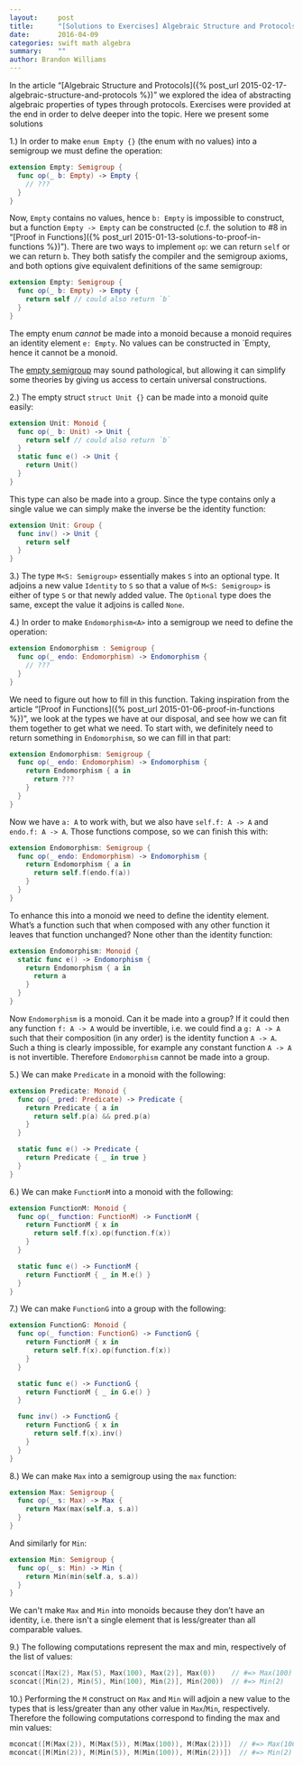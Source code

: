 ```yaml
---
layout:     post
title:      "[Solutions to Exercises] Algebraic Structure and Protocols"
date:       2016-04-09
categories: swift math algebra
summary:    ""
author: Brandon Williams
---
```


In the article “[Algebraic Structure and Protocols]({% post_url 2015-02-17-algebraic-structure-and-protocols %})” we explored the idea of abstracting algebraic properties of types through protocols. Exercises were provided at the end in order to delve deeper into the topic. Here we present some solutions

1.) In order to make `enum Empty {}` (the enum with no values) into a semigroup we must define the operation:

```swift
extension Empty: Semigroup {
  func op(_ b: Empty) -> Empty {
    // ???
  }
}
```

Now, `Empty` contains no values, hence `b: Empty` is impossible to construct, but a function `Empty -> Empty` can be constructed (c.f. the solution to #8 in “[Proof in Functions]({% post_url 2015-01-13-solutions-to-proof-in-functions %})”). There are two ways to implement `op`: we can return `self` or we can return `b`. They both satisfy the compiler and the semigroup axioms, and both options give equivalent definitions of the same semigroup:

```swift
extension Empty: Semigroup {
  func op(_ b: Empty) -> Empty {
    return self // could also return `b`
  }
}
```

The empty enum *cannot* be made into a monoid because a monoid requires an identity element `e: Empty`. No values can be constructed in `Empty, hence it cannot be a monoid.

The [empty semigroup](http://en.wikipedia.org/wiki/Empty_semigroup) may sound pathological, but allowing it can simplify some theories by giving us access to certain universal constructions.

2.) The empty struct `struct Unit {}` can be made into a monoid quite easily:

```swift
extension Unit: Monoid {
  func op(_ b: Unit) -> Unit {
    return self // could also return `b`
  }
  static func e() -> Unit {
    return Unit()
  }
}
```

This type can also be made into a group. Since the type contains only a single value we can simply make the inverse be the identity function:

```swift
extension Unit: Group {
  func inv() -> Unit {
    return self
  }
}
```

3.) The type `M<S: Semigroup>` essentially makes `S` into an optional type. It adjoins a new value `Identity` to `S` so that a value of `M<S: Semigroup>` is either of type `S` or that newly added value. The `Optional` type does the same, except the value it adjoins is called `None`.

4.) In order to make `Endomorphism<A>` into a semigroup we need to define the operation:

```swift
extension Endomorphism : Semigroup {
  func op(_ endo: Endomorphism) -> Endomorphism {
    // ???
  }
}
```

We need to figure out how to fill in this function. Taking inspiration from the article “[Proof in Functions]({% post_url 2015-01-06-proof-in-functions %})”, we look at the types we have at our disposal, and see how we can fit them together to get what we need. To start with, we definitely need to return something in `Endomorphism`, so we can fill in that part:

```swift
extension Endomorphism: Semigroup {
  func op(_ endo: Endomorphism) -> Endomorphism {
    return Endomorphism { a in
      return ???
    }
  }
}
```

Now we have `a: A` to work with, but we also have `self.f: A -> A` and `endo.f: A -> A`. Those functions compose, so we can finish this with:

```swift
extension Endomorphism: Semigroup {
  func op(_ endo: Endomorphism) -> Endomorphism {
    return Endomorphism { a in
      return self.f(endo.f(a))
    }
  }
}
```

To enhance this into a monoid we need to define the identity element. What’s a function such that when composed with any other function it leaves that function unchanged? None other than the identity function:

```swift
extension Endomorphism: Monoid {
  static func e() -> Endomorphism {
    return Endomorphism { a in
      return a
    }
  }
}
```

Now `Endomorphism` is a monoid. Can it be made into a group? If it could then any function `f: A -> A` would be invertible, i.e. we could find a `g: A -> A` such that their composition (in any order) is the identity function `A -> A`. Such a thing is clearly impossible, for example any constant function `A -> A` is not invertible. Therefore `Endomorphism` cannot be made into a group.

5.) We can make `Predicate` in a monoid with the following:

```swift
extension Predicate: Monoid {
  func op(_ pred: Predicate) -> Predicate {
    return Predicate { a in
      return self.p(a) && pred.p(a)
    }
  }

  static func e() -> Predicate {
    return Predicate { _ in true }
  }
}
```

6.) We can make `FunctionM` into a monoid with the following:

```swift
extension FunctionM: Monoid {
  func op(_ function: FunctionM) -> FunctionM {
    return FunctionM { x in
      return self.f(x).op(function.f(x))
    }
  }

  static func e() -> FunctionM {
    return FunctionM { _ in M.e() }
  }
}
```

7.) We can make `FunctionG` into a group with the following:

```swift
extension FunctionG: Monoid {
  func op(_ function: FunctionG) -> FunctionG {
    return FunctionM { x in
      return self.f(x).op(function.f(x))
    }
  }

  static func e() -> FunctionG {
    return FunctionM { _ in G.e() }
  }

  func inv() -> FunctionG {
    return FunctionG { x in
      return self.f(x).inv()
    }
  }
}
```

8.) We can make `Max` into a semigroup using the `max` function:

```swift
extension Max: Semigroup {
  func op(_ s: Max) -> Max {
    return Max(max(self.a, s.a))
  }
}
```

And similarly for `Min`:

```swift
extension Min: Semigroup {
  func op(_ s: Min) -> Min {
    return Min(min(self.a, s.a))
  }
}
```

We can't make `Max` and `Min` into monoids because they don’t have an identity, i.e. there isn't a single element that is less/greater than all comparable values.

9.) The following computations represent the max and min, respectively of the list of values:

```swift
sconcat([Max(2), Max(5), Max(100), Max(2)], Max(0))    // #=> Max(100)
sconcat([Min(2), Min(5), Min(100), Min(2)], Min(200))  // #=> Min(2)
```

10.) Performing the `M` construct on `Max` and `Min` will adjoin a new value to the types that is less/greater than any other value in `Max`/`Min`, respectively. Therefore the following computations correspond to finding the max and min values:

```swift
mconcat([M(Max(2)), M(Max(5)), M(Max(100)), M(Max(2))])  // #=> Max(100)
mconcat([M(Min(2)), M(Min(5)), M(Min(100)), M(Min(2))])  // #=> Min(2)
```
